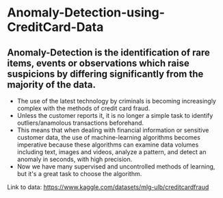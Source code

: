# Anomaly-Detection-using-CreditCard-Data

## Anomaly-Detection is the identification of rare items, events or observations which raise suspicions by differing significantly from the majority of the data.

- The use of the latest technology by criminals is becoming increasingly complex with the methods of credit card fraud. 
- Unless the customer reports it, it is no longer a simple task to identify outliers/anamolous transactions beforehand. 
- This means that when dealing with financial information or sensitive customer data, the use of machine-learning algorithms becomes imperative because these algorithms can examine data volumes including text, images and videos, analyze a pattern, and detect an anomaly in seconds, with high precision. 
- Now we have many supervised and uncontrolled methods of learning, but it's a great task to choose the algorithm.



Link to data: https://www.kaggle.com/datasets/mlg-ulb/creditcardfraud
